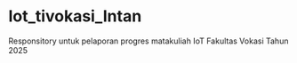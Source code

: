 # Iot_tivokasi_Intan
Responsitory untuk pelaporan progres matakuliah IoT Fakultas Vokasi Tahun 2025
